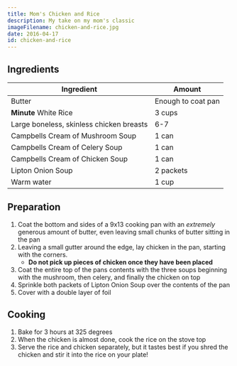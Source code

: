 ```yaml
---
title: Mom's Chicken and Rice
description: My take on my mom's classic
imageFilename: chicken-and-rice.jpg
date: 2016-04-17
id: chicken-and-rice
---
```


## Ingredients

| Ingredient                               | Amount             |
| ---------------------------------------- | ------------------ |
| Butter                                   | Enough to coat pan |
| **Minute** White Rice                    | 3 cups             |
| Large boneless, skinless chicken breasts | 6-7                |
| Campbells Cream of Mushroom Soup         | 1 can              |
| Campbells Cream of Celery Soup           | 1 can              |
| Campbells Cream of Chicken Soup          | 1 can              |
| Lipton Onion Soup                        | 2 packets          |
| Warm water                               | 1 cup              |

## Preparation

1. <span>Coat the bottom and sides of a 9x13 cooking pan with an <i>extremely</i> generous amount of butter, even leaving small chunks of butter sitting in the pan</span>
1. Leaving a small gutter around the edge, lay chicken in the pan, starting with the corners.
   - <b>Do not pick up pieces of chicken once they have been placed</b>
1. Coat the entire top of the pans contents with the three soups beginning with the mushroom, then celery, and finally the chicken on top
1. Sprinkle both packets of Lipton Onion Soup over the contents of the pan
1. Cover with a double layer of foil

## Cooking

1. Bake for 3 hours at 325 degrees
1. When the chicken is almost done, cook the rice on the stove top
1. Serve the rice and chicken separately, but it tastes best if you shred the chicken and stir it into the rice on your plate!
